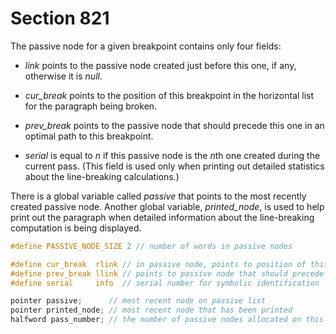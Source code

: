 # Section 821

The passive node for a given breakpoint contains only four fields:

- *link* points to the passive node created just before this one,
  if any, otherwise it is *null*.

- *cur_break* points to the position of this breakpoint in the
  horizontal list for the paragraph being broken.

- *prev_break* points to the passive node that should precede this
  one in an optimal path to this breakpoint.

- *serial* is equal to *n* if this passive node is the *n*th
  one created during the current pass. (This field is used only when 
  printing out detailed statistics about the line-breaking calculations.)

There is a global variable called *passive* that points to the most recently created passive node.
Another global variable, *printed_node*, is used to help print out the paragraph when detailed information about the line-breaking computation is being displayed.

```c include/constants.h
#define PASSIVE_NODE_SIZE 2 // number of words in passive nodes
```

```c include/breaker.h
#define cur_break  rlink // in passive node, points to position of this breakpoint
#define prev_break llink // points to passive node that should precede this one
#define serial     info  // serial number for symbolic identification
```

```c << Global variables >>+=
pointer passive;      // most recent node on passive list
pointer printed_node; // most recent node that has been printed
halfword pass_number; // the number of passive nodes allocated on this pass
```
